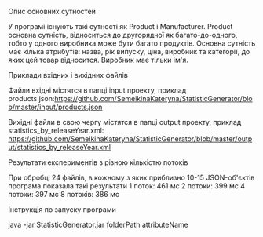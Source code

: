 Опис основних сутностей

У програмі існують такі сутності як Product і Manufacturer. Product основна сутність, відноситься до другорядної як багато-до-одного, тобто у одного виробника може бути багато продуктів.
Основна сутність має кілька атрибутів: назва, рік випуску, ціна, виробник та категорії, до яких цей товар відносится. Виробник має тільки ім'я.


Приклади вхідних і вихідних файлів

Файли вхідні містятся в папці input проекту, 
приклад products.json:https://github.com/SemeikinaKateryna/StatisticGenerator/blob/master/input/products.json

Вихідні файли в свою чергу містятся в папці output проекту, 
приклад statistics_by_releaseYear.xml: https://github.com/SemeikinaKateryna/StatisticGenerator/blob/master/output/statistics_by_releaseYear.xml


Результати експериментів з різною кількістю потоків

При обробці 24 файлів, в кожному з яких приблизно 10-15 JSON-об'єктів програма показала такі результати
1 поток:     461 мс
2 потоки:    399 мс
4 потоки:    397 мс
8 потоків:   386 мс


Інструкція по запуску програми

java -jar StatisticGenerator.jar folderPath attributeName
